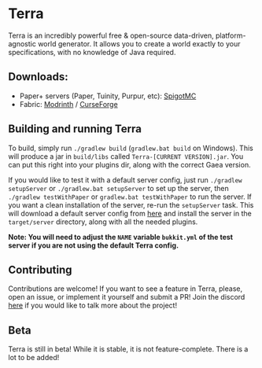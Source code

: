 # Terra

Terra is an incredibly powerful free & open-source data-driven, platform-agnostic world generator. It allows you to create a world exactly
to your specifications, with no knowledge of Java required.

## Downloads:

* Paper+ servers (Paper, Tuinity, Purpur, etc): [SpigotMC](https://www.spigotmc.org/resources/85151/)
* Fabric: [Modrinth](https://modrinth.com/mod/terra) / [CurseForge](https://www.curseforge.com/minecraft/mc-mods/terra-world-generator)

## Building and running Terra

To build, simply run `./gradlew build` (`gradlew.bat build` on Windows). This will produce a jar in `build/libs`
called `Terra-[CURRENT VERSION].jar`. You can put this right into your plugins dir, along with the correct Gaea version.

If you would like to test it with a default server config, just run `./gradlew setupServer` or
`./gradlew.bat setupServer` to set up the server, then `./gradlew testWithPaper` or `gradlew.bat testWithPaper` to run the server. If you
want a clean installation of the server, re-run the `setupServer` task. This will download a default server config
from [here](https://github.com/PolyhedralDev/WorldGenTestServer)
and install the server in the `target/server` directory, along with all the needed plugins.

**Note: You will need to adjust the `NAME` variable `bukkit.yml` of the test server if you are not using the default Terra config.**

## Contributing
Contributions are welcome! If you want to see a feature in Terra, please, open an issue, or implement it yourself and
submit a PR!
Join the discord [here](https://discord.gg/PXUEbbF) if you would like to talk more about the project!

## Beta
Terra is still in beta! While it is stable, it is not feature-complete. There is a lot to be added!